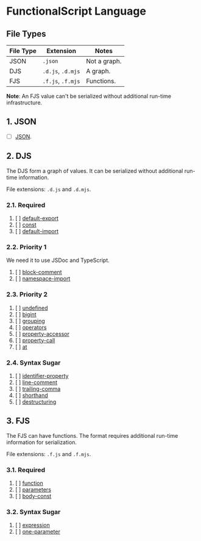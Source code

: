 # FunctionalScript Language

## File Types

|File Type|Extension        |Notes       |
|---------|-----------------|------------|
|JSON     |`.json`          |Not a graph.|
|DJS      |`.d.js`, `.d.mjs`|A graph.    |
|FJS      |`.f.js`, `.f.mjs`|Functions.  |

**Note**: An FJS value can't be serialized without additional run-time infrastructure.

## 1. JSON

- [ ] [JSON](./111-json.md).

## 2. DJS

The DJS form a graph of values. It can be serialized without additional run-time information.

File extensions: `.d.js` and `.d.mjs`.

### 2.1. Required

1. [ ] [default-export](./211-default-export.md)
2. [ ] [const](./212-const.md)
3. [ ] [default-import](./213-default-import.md)

### 2.2. Priority 1

We need it to use JSDoc and TypeScript.

1. [ ] [block-comment](./221-block-comment.md)
2. [ ] [namespace-import](./222-namespace-import.md)

### 2.3. Priority 2

1. [ ] [undefined](./231-undefined.md)
2. [ ] [bigint](./232-bigint.md)
3. [ ] [grouping](./233-grouping.md)
4. [ ] [operators](./234-operatos.md)
5. [ ] [property-accessor](./235-property-accessor.md)
6. [ ] [property-call](./236-property-call.md)
7. [ ] [at](./237-at.md)

### 2.4. Syntax Sugar

1. [ ] [identifier-property](./241-identifier-property.md)
2. [ ] [line-comment](./242-line-comment.md)
3. [ ] [trailing-comma](./243-trailing-comma.md)
4. [ ] [shorthand](./244-shorthand.md)
5. [ ] [destructuring](./245-destructuring.md)

## 3. FJS

The FJS can have functions. The format requires additional run-time information for serialization.

File extensions: `.f.js` and `.f.mjs`.

### 3.1. Required

1. [ ] [function](./311-function.md)
2. [ ] [parameters](./312-parameters.md)
3. [ ] [body-const](./313-body-const.md)

### 3.2. Syntax Sugar

1. [ ] [expression](./321-expression.md)
2. [ ] [one-parameter](./322-one-parameter.md)
